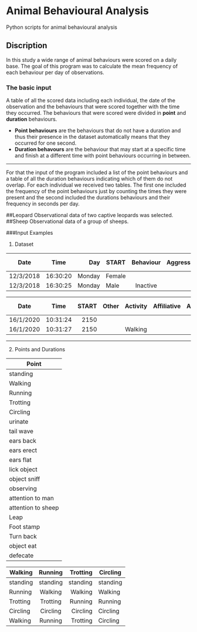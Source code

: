 # Animal Behavioural Analysis
Python scripts for animal behavioural analysis
## Discription
In this study a wide range of animal behaviours were scored on a daily base. The goal of this program was to calculate the mean frequency of each behaviour per day of observations.

### The basic input
A table of all the scored data including each individual, the date of the observation and the behaviours that were scored together with the time they occurred.
The behaviours that were scored were divided in **point** and **duration** behaviours.

+ **Point behaviours** are the behaviours that do not have a duration and thus their presence in the dataset automatically means that they occurred for one second.
+ **Duration behavours** are the behaviour that may start at a specific time and finish at a different time
with point behaviours occurring in between.
------
For that the input of the program included a list of the
point behaviours and a table of all the duration behaviours indicating which of them do not overlap.
For each individual we received two tables. The first one included the frequency of the point
behaviours just by counting the times they were present and the second included the durations
behaviours and their frequency in seconds per day.

##Leopard
Observational data of two captive leopards was selected.
##Sheep
Observational data of a group of sheeps.

###Input Examples
1. Dataset


| Date        | Time  | Day  | START  | Behaviour  | Aggressive  | Stereotypic  |  Inactive  | Body posture  | Affiliative  | Activity  | Stress  | Marking  | Reproductive  | Exploratory  |  Maintenance   | Other  | Feeding  | Fear  | Focal end  |  Observer note |
| ------------- |:-------------:| -----:|------------- |:-------------:| -----:|------------- |:-------------:| -----:|------------- |:-------------:| -----:|------------- |:-------------:| -----:|------------- |:-------------:| -----:|------------- |:-------------:| -----:|
| 12/3/2018      | 16:30:20 | Monday | Female |
| 12/3/2018      | 16:30:25      |  Monday | Male | Inactive |   |   | sleeping



| Date        | Time  | START  | Other  | Activity  | Affiliative  | Aggressive  |  Body posture  | Object  | Fear  | Feeding  | Inactive  | Maintenance  | Reproductive  | Focal end |
| ------------- |:-------------:| -----:|------------- |:-------------:| -----:|------------- |:-------------:| -----:|------------- |:-------------:| -----:|------------- |:-------------:| -----:|
| 16/1/2020      | 10:31:24 | 2150 |
| 16/1/2020      | 10:31:27      |   2150 |  | Walking |


***

2. Points and Durations


| Point |
| ------------- |
| standing |
| Walking |
| Running |
| Trotting |
| Circling |
| urinate |
| tail wave |
| ears back |
| ears erect |
| ears flat |
| lick object |
| object sniff |
| observing |
| attention to man |
| attention to sheep |
| Leap |
| Foot stamp |
| Turn back |
| object eat |
| defecate |


| Walking        | Running  | Trotting  | Circling  |
| ------------- |:-------------:| -----:|------------- |
| standing  | standing | standing | standing |
| Running   | Walking   |   Walking |  Walking |
| Trotting  | Trotting | Running | Running |
| Circling   | Circling |   Circling |  Circling |
| Walking  | Running | Trotting | Circling |
